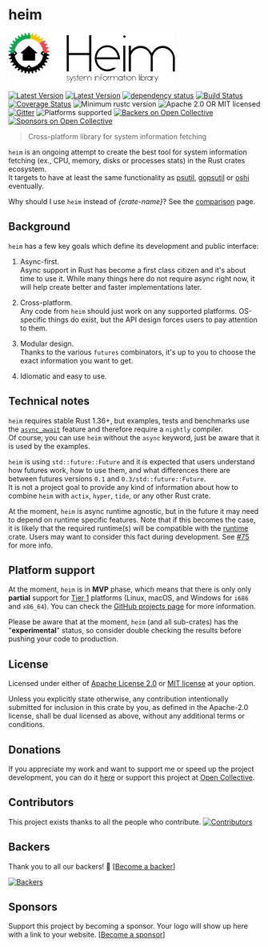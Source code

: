 # heim

![Project banner](./.github/readme-logo.png)

[![Latest Version](https://img.shields.io/crates/v/heim.svg)](https://crates.io/crates/heim)
[![Latest Version](https://docs.rs/heim/badge.svg)](https://docs.rs/heim)
[![dependency status](https://deps.rs/crate/heim/0.0.8-alpha.1/status.svg)](https://deps.rs/crate/heim/0.0.8-alpha.1)
[![Build Status](https://dev.azure.com/heim-rs/heim/_apis/build/status/heim-rs.heim?branchName=master)](https://dev.azure.com/heim-rs/heim/_build/latest?definitionId=1&branchName=master)
[![Coverage Status](https://coveralls.io/repos/github/heim-rs/heim/badge.svg?branch=master)](https://coveralls.io/github/heim-rs/heim?branch=master)
![Minimum rustc version](https://img.shields.io/badge/rustc-1.36+-green.svg)
![Apache 2.0 OR MIT licensed](https://img.shields.io/badge/license-Apache2.0%2FMIT-blue.svg)
[![Gitter](https://badges.gitter.im/heim-rs/heim.svg)](https://gitter.im/heim-rs/heim)
![Platforms supported](https://img.shields.io/badge/platform-linux%20%7C%20macos%20%7C%20windows-brightgreen)
[![Backers on Open Collective](https://opencollective.com/heim-rs/backers/badge.svg)](#backers)
[![Sponsors on Open Collective](https://opencollective.com/heim-rs/sponsors/badge.svg)](#sponsors)

> Cross-platform library for system information fetching

`heim` is an ongoing attempt to create the best tool for system information fetching
(ex., CPU, memory, disks or processes stats) in the Rust crates ecosystem.\
It targets to have at least the same functionality as
[psutil](https://github.com/giampaolo/psutil),
[gopsutil](https://github.com/shirou/gopsutil) or
[oshi](https://github.com/oshi/oshi) eventually.

Why should I use `heim` instead of *{crate-name}*?
See the [comparison](https://github.com/heim-rs/heim/blob/master/COMPARISON.md) page.

## Background

`heim` has a few key goals which define its development and public interface:

 1. Async-first.\
    Async support in Rust has become a first class citizen
    and it's about time to use it.
    While many things here do not require async right now,
    it will help create better and faster implementations later.

 2. Cross-platform.\
    Any code from `heim` should just work on any supported platforms.
    OS-specific things do exist, but the API design forces users to
    pay attention to them.

 3. Modular design.\
    Thanks to the various `futures` combinators, it's up to you
    to choose the exact information you want to get.

 4. Idiomatic and easy to use.

## Technical notes

`heim` requires stable Rust 1.36+,
but examples, tests and benchmarks use the [`async_await`](https://github.com/rust-lang/rust/issues/50547)
feature and therefore require a `nightly` compiler.\
Of course, you can use `heim` without the `async` keyword,
just be aware that it is used by the examples.

`heim` is using `std::future::Future` and it is expected that users understand
how futures work, how to use them, and what differences there are
between futures versions `0.1` and `0.3/std::future::Future`.\
It is not a project goal to provide any kind of information about how to
combine `heim` with `actix`, `hyper`, `tide`, or any other Rust crate.

At the moment, `heim` is async runtime agnostic, but in the future it may need to depend on runtime
specific features. Note that if this becomes the case, it is likely that the required runtime(s) will be
compatible with the [runtime](https://crates.io/crates/runtime) crate.
Users may want to consider this fact during development. See [#75](https://github.com/heim-rs/heim/issues/75) for more info.

## Platform support

At the moment, `heim` is in **MVP** phase, which means that there is only only **partial** support
for [Tier 1](https://forge.rust-lang.org/platform-support.html#tier-1)
platforms (Linux, macOS, and Windows for `i686` and `x86_64`).
You can check the [GitHub projects page](https://github.com/heim-rs/heim/projects)
for more information.

Please be aware that at the moment, `heim` (and all sub-crates)
has the "**experimental**" status,
so consider double checking the results before pushing your code to production.

## License

Licensed under either of [Apache License 2.0](https://github.com/heim-rs/heim/blob/master/LICENSE-APACHE)
or [MIT license](https://github.com/heim-rs/heim/blob/master/LICENSE-MIT) at your option.

Unless you explicitly state otherwise, any contribution intentionally submitted for inclusion in this crate by you,
as defined in the Apache-2.0 license, shall be dual licensed as above, without any additional terms or conditions.

## Donations

If you appreciate my work and want to support me or speed up the project development,
you can do it [here](https://svartalf.info/donate/) or
support this project at [Open Collective](https://opencollective.com/heim-rs).

## Contributors

This project exists thanks to all the people who contribute.
[![Contributors](https://opencollective.com/heim-rs/contributors.svg?width=890&button=false)](https://github.com/heim-rs/heim/graphs/contributors)

## Backers

Thank you to all our backers! 🙏 [[Become a backer](https://opencollective.com/heim-rs#backer)]

[![Backers](https://opencollective.com/heim-rs/backers.svg?width=890)](https://opencollective.com/heim-rs#backers)

## Sponsors

Support this project by becoming a sponsor. Your logo will show up here with a link to your website. [[Become a sponsor](https://opencollective.com/heim-rs#sponsor)]
